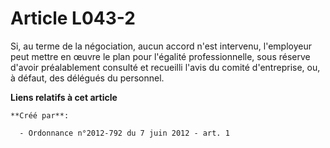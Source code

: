 # Article L043-2

Si, au terme de la négociation, aucun accord n'est intervenu, l'employeur peut mettre en œuvre le plan pour l'égalité
professionnelle, sous réserve d'avoir préalablement consulté et recueilli l'avis du comité d'entreprise, ou, à défaut, des
délégués du personnel.

**Liens relatifs à cet article**

	**Créé par**:

	  - Ordonnance n°2012-792 du 7 juin 2012 - art. 1
